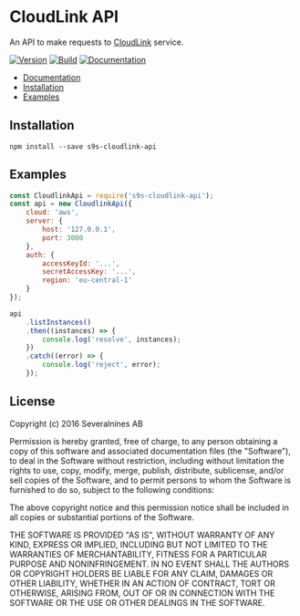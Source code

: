 # CloudLink API

An API to make requests to [CloudLink](https://github.com/simon-s9/s9s-cloudlink) service.

  [![Version][npm-image]][npm-url]
  [![Build][travis-image]][travis-url]
  [![Documentation][document-image]][document-url]

* [Documentation](https://cdn.rawgit.com/simon-s9/s9s-cloudlink-api/v1.0.6/docs/index.html)
* [Installation](#installation)
* [Examples](#examples)

## Installation
```
npm install --save s9s-cloudlink-api
```

## Examples
```javascript
const CloudlinkApi = require('s9s-cloudlink-api');
const api = new CloudlinkApi({
    cloud: 'aws',
    server: {
        host: '127.0.0.1',
        port: 3000
    },
    auth: {
        accessKeyId: '...',
        secretAccessKey: '...',
        region: 'eu-central-1'
    }
});

api
    .listInstances()
    .then((instances) => {
        console.log('resolve', instances);
    })
    .catch((error) => {
        console.log('reject', error);
    });
```

## License
Copyright (c) 2016 Severalnines AB


Permission is hereby granted, free of charge, to any person obtaining a copy of this software and associated documentation files (the "Software"), to deal in the Software without restriction, including without limitation the rights to use, copy, modify, merge, publish, distribute, sublicense, and/or sell copies of the Software, and to permit persons to whom the Software is furnished to do so, subject to the following conditions:

The above copyright notice and this permission notice shall be included in all copies or substantial portions of the Software.

THE SOFTWARE IS PROVIDED "AS IS", WITHOUT WARRANTY OF ANY KIND, EXPRESS OR IMPLIED, INCLUDING BUT NOT LIMITED TO THE WARRANTIES OF MERCHANTABILITY, FITNESS FOR A PARTICULAR PURPOSE AND NONINFRINGEMENT. IN NO EVENT SHALL THE AUTHORS OR COPYRIGHT HOLDERS BE LIABLE FOR ANY CLAIM, DAMAGES OR OTHER LIABILITY, WHETHER IN AN ACTION OF CONTRACT, TORT OR OTHERWISE, ARISING FROM, OUT OF OR IN CONNECTION WITH THE SOFTWARE OR THE USE OR OTHER DEALINGS IN THE SOFTWARE.

[npm-image]: https://img.shields.io/npm/v/s9s-cloudlink-api.svg?label=version
[npm-url]: https://npmjs.org/package/s9s-cloudlink-api
[travis-image]: https://travis-ci.org/simon-s9/s9s-cloudlink-api.svg?branch=master
[travis-url]: https://travis-ci.org/simon-s9/s9s-cloudlink-api
[document-image]: https://rawgit.com/simon-s9/s9s-cloudlink-api/v1.0.5/docs/badge.svg
[document-url]: https://github.com/simon-s9/s9s-cloudlink-api/releases
